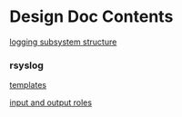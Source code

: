 Design Doc Contents
===================

[logging subsystem structure](logging_subsystem.md)

### rsyslog

[templates](rsyslog_templates.md)

[input and output roles](rsyslog_input_output_roles.md)
